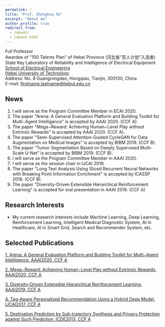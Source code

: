 ```yaml
---
permalink: /
title: "Prof. Zhenghua XU"
excerpt: "About me"
author_profile: true
redirect_from: 
  - /about/
  - /about.html
---
```


Full Professor  
Awardee of "100 Talents Plan" of Hebei Province (河北省“百人计划”入选者)
State Key Laboratory of Reliability and Intelligence of Electrical Equipment  
[School of Electrical Engineering](http://ee.hebut.edu.cn/)  
[Hebei University of Technology](http://www.hebut.edu.cn/)  
Address: No. 8 Guangrongdao, Hongqiao, Tianjin, 300130, China  
E-mail: firstname.lastname@hebut.edu.cn


**News**
-----
1. I will serve as the Program Committee Member in ECAI 2020.  
2. The paper "Arena: A General Evaluation Platform and Building Toolkit for Multi−Agent Intelligence" is accepted by AAAI 2020. (CCF A).  
3. The paper "Mega−Reward: Achieving Human−Level Play without Extrinsic Rewards" is accepted by AAAI 2020. (CCF A).  
4. The paper "Semi-Supervised Attention-Guided CycleGAN for Data Augmentation on Medical Images" is accepted by BIBM 2019. (CCF B).  
5. The paper "Tumor Segmentation Based on Deeply Supervised Multi-Scale U-Net" is accepted by BIBM 2019. (CCF B).  
6. I will serve as the Program Committee Member in AAAI 2020.  
7. I will serve as the session chair in IJCAI 2019.  
8. The paper "Long Text Analysis Using Sliced Recurrent Neural Networks with Breaking Point Information Enrichment" is accepted by ICASSP 2019. (CCF B).  
9. The paper "Diversity-Driven Extensible Hierarchical Reinforcement Learning" is accepted for oral presentation in AAAI 2019. (CCF A)


**Research Interests**
-----
- My current research interests include Machine Learning, Deep Learning, Reinforcement Learning, Intelligent Medical Diagnostic System, AI in Healthcare, AI in Smart Grid, Search and Recommender System, etc.  


**Selected Publications**  
-----
[1. Arena: A General Evaluation Platform and Building Toolkit for Multi−Agent Intelligence, AAAI2020, CCF A](https://zhx-hebut.github.io/publication/AAAI2020_Arena)  

[2. Mega−Reward: Achieving Human−Level Play without Extrinsic Rewards, AAAI2020, CCF A](https://zhx-hebut.github.io/publication/AAAI2019)  

[3. Diversity-Driven Extensible Hierarchical Reinforcement Learning, AAAI2019, CCF A](https://zhx-hebut.github.io/publication/AAAI2019)  

[4. Tag-Aware Personalized Recommendation Using a Hybrid Deep Model, IJCAI2017, CCF A](https://zhx-hebut.github.io/publication/IJCAI2017)   

[5. Destination Prediction by Sub-trajectory Synthesis and Privacy Protection against Such Prediction, ICDE2013, CCF A](https://zhx-hebut.github.io/publication/ICDE2013)  

